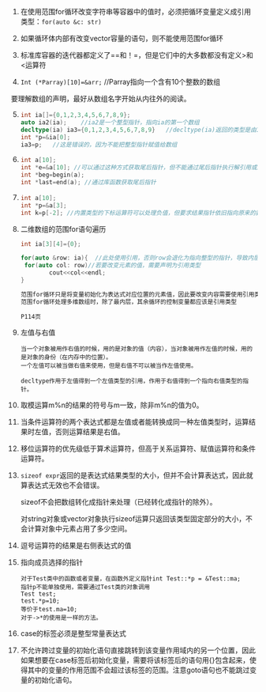 1. 在使用范围for循环改变字符串等容器中的值时，必须把循环变量定义成引用类型：`for(auto &c: str)`

   

2. 如果循环体内部有改变vector容量的语句，则不能使用范围for循环

   

3. 标准库容器的迭代器都定义了==和！=，但是它们中的大多数都没有定义>和<运算符

   

4. `Int (*Parray)[10]=&arr;`	//Parray指向一个含有10个整数的数组

​	   要理解数组的声明，最好从数组名字开始从内往外的阅读。



5. ```c++
   int ia[]={0,1,2,3,4,5,6,7,8,9};
   auto ia2(ia);	//ia2是一个整型指针，指向ia的第一个数组
   decltype(ia) ia3={0,1,2,3,4,5,6,7,8,9}	//decltype(ia)返回的类型是由10个整数构成的数组
   int *p=&ia[0];
   ia3=p;	//这是错误的，因为不能把整型指针赋值给数组
   ```



6. ```c++
   int a[10];
   int *e=&a[10]; //可以通过这种方式获取尾后指针，但不能通过尾后指针执行解引用或递增操作
   int *beg=begin(a);
   int *last=end(a); //通过库函数获取尾后指针
   ```



7. ```c++
   int a[10];
   int *p=&a[3];
   int k=p[-2]; //内置类型的下标运算符可以处理负值，但要求结果指针依旧指向原来的数组中的元素
   ```



8. 二维数组的范围for语句遍历

   ```c++
   int ia[3][4]={0};
   
   for(auto &row: ia){	//此处使用引用，否则row会退化为指向整型的指针，导致内层循环编译失败
   	for(auto col: row)//若要改变元素的值，需要声明为引用类型
           cout<<col<<endl;
   }
   
   范围for循环只是将变量初始化为表达式对应位置的元素值，因此要改变内容需要使用引用类型
   范围for循环处理多维数组时，除了最内层，其余循环的控制变量都应该是引用类型
       
   P114页
   ```



9. 左值与右值

   ```
   当一个对象被用作右值的时候，用的是对象的值（内容），当对象被用作左值的时候，用的是对象的身份（在内存中的位置）。
   一个左值可以被当做右值来使用，但是右值不可以被当作左值使用。
   
   decltype作用于左值得到一个左值类型的引用，作用于右值得到一个指向右值类型的指针。
   ```



10. 取模运算m%n的结果的符号与m一致，除非m%n的值为0。



11. 当条件运算符的两个表达式都是左值或者能转换成同一种左值类型时，运算结果时左值，否则运算结果是右值。



12. 移位运算符的优先级低于算术运算符，但高于关系运算符、赋值运算符和条件运算符。



13. `sizeof expr`返回的是表达式结果类型的大小，但并不会计算表达式，因此就算表达式无效也不会错误。

    sizeof不会把数组转化成指针来处理（已经转化成指针的除外）。

    对string对象或vector对象执行sizeof运算只返回该类型固定部分的大小，不会计算对象中元素占用了多少空间。



14. 逗号运算符的结果是右侧表达式的值



15. 指向成员选择的指针

    ```
    对于Test类中的函数或者变量，在函数外定义指针int Test::*p = &Test::ma;
    指针p不能单独使用，需要通过Test类的对象调用
    Test test;
    test.*p=10;
    等价于test.ma=10;
    对于->*的使用是一样的方法。
    ```



16. case的标签必须是整型常量表达式



17. 不允许跨过变量的初始化语句直接跳转到该变量作用域内的另一个位置，因此如果想要在case标签后初始化变量，需要将该标签后的语句用{}包含起来，使得其中的变量的作用范围不会超过该标签的范围。注意goto语句也不能跳过变量的初始化语句。
